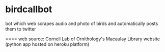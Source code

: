# birdcallbot
bot which web scrapes audio and photo of birds and automatically posts them to twitter

====
web source: Cornell Lab of Ornithology's Macaulay Library website
(python app hosted on heroku platform)
